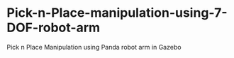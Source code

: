 # Pick-n-Place-manipulation-using-7-DOF-robot-arm
Pick n Place Manipulation using Panda robot arm in Gazebo
